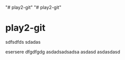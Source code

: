 "# play2-git"
"# play2-git"

# play2-git

sdfsdfds
sdadas

esersere
dfgdfgdg
asdadsadsadsa
asdasd
asdasdasd